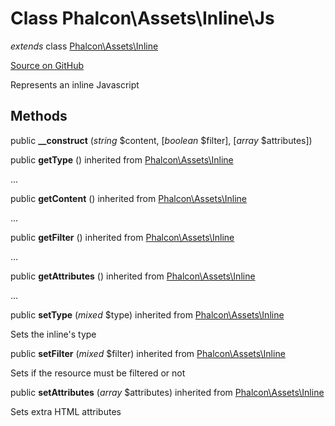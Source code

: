 # Class **Phalcon\\Assets\\Inline\\Js**

*extends* class [Phalcon\Assets\Inline](/en/3.1.2/api/Phalcon_Assets_Inline)

<a href="https://github.com/phalcon/cphalcon/blob/master/phalcon/assets/inline/js.zep" class="btn btn-default btn-sm">Source on GitHub</a>

Represents an inline Javascript


## Methods
public  **__construct** (*string* $content, [*boolean* $filter], [*array* $attributes])





public  **getType** () inherited from [Phalcon\Assets\Inline](/en/3.1.2/api/Phalcon_Assets_Inline)

...


public  **getContent** () inherited from [Phalcon\Assets\Inline](/en/3.1.2/api/Phalcon_Assets_Inline)

...


public  **getFilter** () inherited from [Phalcon\Assets\Inline](/en/3.1.2/api/Phalcon_Assets_Inline)

...


public  **getAttributes** () inherited from [Phalcon\Assets\Inline](/en/3.1.2/api/Phalcon_Assets_Inline)

...


public  **setType** (*mixed* $type) inherited from [Phalcon\Assets\Inline](/en/3.1.2/api/Phalcon_Assets_Inline)

Sets the inline's type



public  **setFilter** (*mixed* $filter) inherited from [Phalcon\Assets\Inline](/en/3.1.2/api/Phalcon_Assets_Inline)

Sets if the resource must be filtered or not



public  **setAttributes** (*array* $attributes) inherited from [Phalcon\Assets\Inline](/en/3.1.2/api/Phalcon_Assets_Inline)

Sets extra HTML attributes



